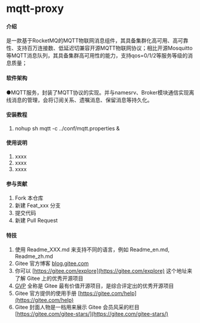 # mqtt-proxy

#### 介绍
是一款基于RocketMQ的MQTT物联网消息组件，其具备集群化高可用、高可靠性、支持百万连接数、低延迟切兼容开源MQTT物联网协议；相比开源Mosquitto等MQTT消息队列，其具备集群高可用性的能力，支持qos=0/1/2等服务等级的消息质量；

#### 软件架构
●MQTT服务，封装了MQTT协议的实现。并与namesrv、Broker模块通信实现离线消息的管理，会将订阅关系、遗嘱消息、保留消息等持久化。


#### 安装教程

1.  nohup sh mqtt -c ../conf/mqtt.properties &

#### 使用说明

1.  xxxx
2.  xxxx
3.  xxxx

#### 参与贡献

1.  Fork 本仓库
2.  新建 Feat_xxx 分支
3.  提交代码
4.  新建 Pull Request


#### 特技

1.  使用 Readme\_XXX.md 来支持不同的语言，例如 Readme\_en.md, Readme\_zh.md
2.  Gitee 官方博客 [blog.gitee.com](https://blog.gitee.com)
3.  你可以 [https://gitee.com/explore](https://gitee.com/explore) 这个地址来了解 Gitee 上的优秀开源项目
4.  [GVP](https://gitee.com/gvp) 全称是 Gitee 最有价值开源项目，是综合评定出的优秀开源项目
5.  Gitee 官方提供的使用手册 [https://gitee.com/help](https://gitee.com/help)
6.  Gitee 封面人物是一档用来展示 Gitee 会员风采的栏目 [https://gitee.com/gitee-stars/](https://gitee.com/gitee-stars/)
